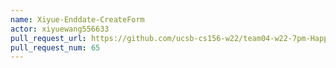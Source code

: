 ```yaml
---
name: Xiyue-Enddate-CreateForm
actor: xiyuewang556633
pull_request_url: https://github.com/ucsb-cs156-w22/team04-w22-7pm-HappyCows/pull/65
pull_request_num: 65
---
```

